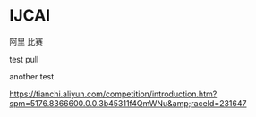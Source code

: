 # IJCAI

阿里 比赛

test pull

another test
 
https://tianchi.aliyun.com/competition/introduction.htm?spm=5176.8366600.0.0.3b45311f4QmWNu&amp;raceId=231647
